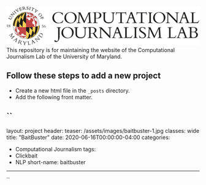 ![Computational Journalism Lab](./assets/images/logo.png)
This repository is for maintaining the website of the Computational Journalism Lab of the University of Maryland.

## Follow these steps to add a new project
+ Create a new html file in the `_posts` directory.
+ Add the following front matter.

``
---
layout: project
header:
  teaser: /assets/images/baitbuster-1.jpg
classes: wide
title: "BaitBuster"
date: 2020-06-16T00:00:00-04:00
categories:
  - Computational Journalism
tags:
  - Clickbait
  - NLP
short-name: baitbuster
---
``
